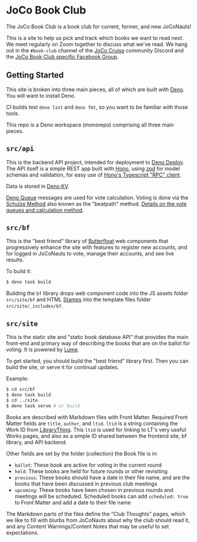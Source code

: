# JoCo Book Club

The JoCo Book Club is a book club for current, former, and new JoCoNauts!

This is a site to help us pick and track which books we want to read next. We
meet regularly on Zoom together to discuss what we've read. We hang out in the
`#book-club` channel of the [JoCo Cruise][jococruise] community Discord and the
[JoCo Book Club specific Facebook Group][fbgroup].

[jococruise]: https://jococruise.com
[fbgroup]: https://www.facebook.com/groups/joconautbookclub

## Getting Started

This site is broken into three main pieces, all of which are built with [Deno].
You will want to install Deno.

CI builds test `deno lint` and `deno fmt`, so you want to be familiar with those
tools.

This repo is a Deno workspace (monorepo) comprising all three main pieces.

[Deno]: https://deno.com

## `src/api`

This is the backend API project, intended for deployment to
[Deno Deploy][deploy]. The API itself is a simple REST app built with [Hono],
using [zod] for model schemas and validation, for easy use of
[Hono's Typescript "RPC" client][trpc].

Data is stored in [Deno KV][denokv].

[Deno Queue][denoq] messages are used for vote calculation. Voting is done via
the [Schulze Method][Schulze] also known as the "beatpath" method.
[Details on the vote queues and calculation method][voting].

[deploy]: https://deno.com/deploy
[denokv]: https://docs.deno.com/deploy/kv/manual/
[denoq]: https://docs.deno.com/deploy/kv/manual/queue_overview/
[Hono]: https://hono.dev
[Schulze]: https://en.wikipedia.org/wiki/Schulze_method
[trpc]: https://hono.dev/docs/guides/rpc
[voting]: ./docs/voting.md
[zod]: https://zod.dev

## `src/bf`

This is the "best friend" library of [Butterfloat] web components that
progressively enhance the site with features to register new accounts, and for
logged in JoCoNauts to vote, manage their accounts, and see live results.

To build it:

```sh
$ deno task build
```

Building the `bf` library drops web component code into the JS assets folder
`src/site/bf` and HTML [Stamps] into the template files folder
`src/site/_includes/bf`.

[Butterfloat]: https://worldmaker.net/butterfloat/
[Stamps]: https://worldmaker.net/butterfloat/#/stamps

## `src/site`

This is the static site and "static book database API" that provides the main
front-end and primary way of describing the books that are on the ballot for
voting. It is powered by [Lume].

To get started, you should build the "best friend" library first. Then you can
build the site, or serve it for continual updates.

Example:

```sh
$ cd src/bf
$ deno task build
$ cd ../site
$ deno task serve # or build
```

Books are described with Markdown files with Front Matter. Required Front Matter
fields are `title`, `author`, and `ltid`. `ltid` is a string containing the Work
ID from [LibraryThing]. This `ltid` is used for linking to LT's very useful
Works pages, and also as a simple ID shared between the frontend site, bf
library, and API backend.

Other fields are set by the folder (collection) the Book file is in:

- `ballot`: These book are active for voting in the current round
- `held`: These books are held for future rounds or other revisiting
- `previous`: These books should have a date in their file name, and are the
  books that have been discussed in previous club meetings
- `upcoming`: These books have been chosen in previous rounds and meetings will
  be scheduled. Scheduled books can add `scheduled: true` to Front Matter and
  add a date to their file name

The Markdown parts of the files define the "Club Thoughts" pages, which we like
to fill with blurbs from JoCoNauts about why the club should read it, and any
Content Warnings/Content Notes that may be useful to set expectations.

[Lume]: https://lume.land
[LibraryThing]: https://www.librarything.com
